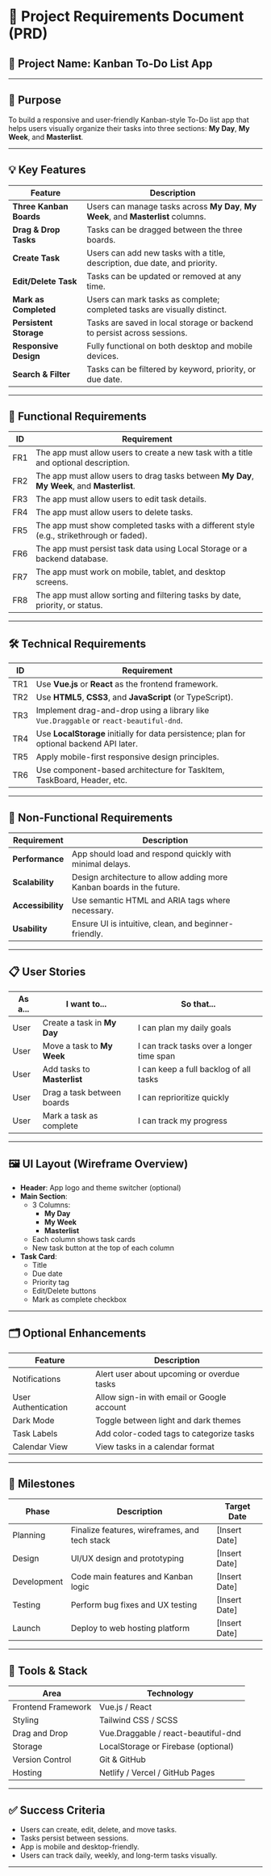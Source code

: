 # 📌 Project Requirements Document (PRD)  

## 📝 Project Name: Kanban To-Do List App

---

## 🎯 Purpose

To build a responsive and user-friendly Kanban-style To-Do list app that helps users visually organize their tasks into three sections: **My Day**, **My Week**, and **Masterlist**.

---

## 💡 Key Features

| Feature              | Description |
|----------------------|-------------|
| **Three Kanban Boards** | Users can manage tasks across **My Day**, **My Week**, and **Masterlist** columns. |
| **Drag & Drop Tasks**   | Tasks can be dragged between the three boards. |
| **Create Task**         | Users can add new tasks with a title, description, due date, and priority. |
| **Edit/Delete Task**    | Tasks can be updated or removed at any time. |
| **Mark as Completed**   | Users can mark tasks as complete; completed tasks are visually distinct. |
| **Persistent Storage**  | Tasks are saved in local storage or backend to persist across sessions. |
| **Responsive Design**   | Fully functional on both desktop and mobile devices. |
| **Search & Filter**     | Tasks can be filtered by keyword, priority, or due date. |

---

## 🧱 Functional Requirements

| ID | Requirement |
|----|-------------|
| FR1 | The app must allow users to create a new task with a title and optional description. |
| FR2 | The app must allow users to drag tasks between **My Day**, **My Week**, and **Masterlist**. |
| FR3 | The app must allow users to edit task details. |
| FR4 | The app must allow users to delete tasks. |
| FR5 | The app must show completed tasks with a different style (e.g., strikethrough or faded). |
| FR6 | The app must persist task data using Local Storage or a backend database. |
| FR7 | The app must work on mobile, tablet, and desktop screens. |
| FR8 | The app must allow sorting and filtering tasks by date, priority, or status. |

---

## 🛠️ Technical Requirements

| ID | Requirement |
|----|-------------|
| TR1 | Use **Vue.js** or **React** as the frontend framework. |
| TR2 | Use **HTML5**, **CSS3**, and **JavaScript** (or TypeScript). |
| TR3 | Implement drag-and-drop using a library like `Vue.Draggable` or `react-beautiful-dnd`. |
| TR4 | Use **LocalStorage** initially for data persistence; plan for optional backend API later. |
| TR5 | Apply mobile-first responsive design principles. |
| TR6 | Use component-based architecture for TaskItem, TaskBoard, Header, etc. |

---

## 🧪 Non-Functional Requirements

| Requirement | Description |
|-------------|-------------|
| **Performance** | App should load and respond quickly with minimal delays. |
| **Scalability** | Design architecture to allow adding more Kanban boards in the future. |
| **Accessibility** | Use semantic HTML and ARIA tags where necessary. |
| **Usability** | Ensure UI is intuitive, clean, and beginner-friendly. |

---

## 📋 User Stories

| As a... | I want to... | So that... |
|---------|--------------|------------|
| User | Create a task in **My Day** | I can plan my daily goals |
| User | Move a task to **My Week** | I can track tasks over a longer time span |
| User | Add tasks to **Masterlist** | I can keep a full backlog of all tasks |
| User | Drag a task between boards | I can reprioritize quickly |
| User | Mark a task as complete | I can track my progress |

---

## 🖼️ UI Layout (Wireframe Overview)

- **Header**: App logo and theme switcher (optional)
- **Main Section**:
  - 3 Columns:
    - **My Day**
    - **My Week**
    - **Masterlist**
  - Each column shows task cards
  - New task button at the top of each column
- **Task Card**:
  - Title
  - Due date
  - Priority tag
  - Edit/Delete buttons
  - Mark as complete checkbox

---

## 🗂️ Optional Enhancements

| Feature | Description |
|---------|-------------|
| Notifications | Alert user about upcoming or overdue tasks |
| User Authentication | Allow sign-in with email or Google account |
| Dark Mode | Toggle between light and dark themes |
| Task Labels | Add color-coded tags to categorize tasks |
| Calendar View | View tasks in a calendar format |

---

## 📅 Milestones

| Phase | Description | Target Date |
|-------|-------------|-------------|
| Planning | Finalize features, wireframes, and tech stack | [Insert Date] |
| Design | UI/UX design and prototyping | [Insert Date] |
| Development | Code main features and Kanban logic | [Insert Date] |
| Testing | Perform bug fixes and UX testing | [Insert Date] |
| Launch | Deploy to web hosting platform | [Insert Date] |

---

## 🧰 Tools & Stack

| Area | Technology |
|------|------------|
| Frontend Framework | Vue.js / React |
| Styling | Tailwind CSS / SCSS |
| Drag and Drop | Vue.Draggable / react-beautiful-dnd |
| Storage | LocalStorage or Firebase (optional) |
| Version Control | Git & GitHub |
| Hosting | Netlify / Vercel / GitHub Pages |

---

## ✅ Success Criteria

- Users can create, edit, delete, and move tasks.
- Tasks persist between sessions.
- App is mobile and desktop-friendly.
- Users can track daily, weekly, and long-term tasks visually.

---
